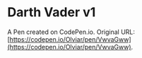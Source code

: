 # Darth Vader v1

A Pen created on CodePen.io. Original URL: [https://codepen.io/Olviar/pen/VwvaGww](https://codepen.io/Olviar/pen/VwvaGww).


